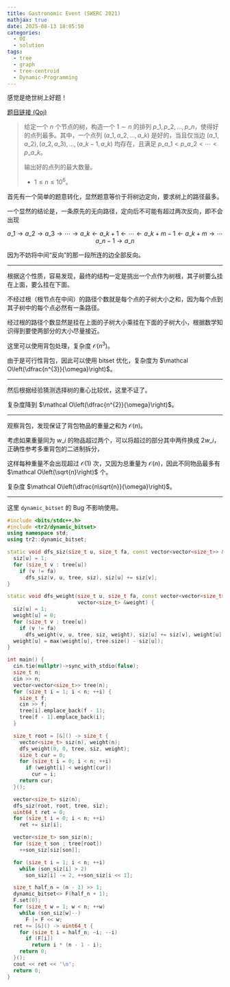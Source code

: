 ```yaml
---
title: Gastronomic Event (SWERC 2021)
mathjax: true
date: 2025-08-13 18:05:50
categories:
  - OI
  - solution
tags:
  - tree
  - graph
  - tree-centroid
  - Dynamic-Programming
---
```


感觉是绝世树上好题！

[题目链接 (Qoj)](https://qoj.ac/contest/918/problem/3869)

> 给定一个 $n$ 个节点的树，构造一个 $1\sim n$ 的排列 $p\_1,p\_2,\ldots,p\_n$，使得好的点列最多。其中，一个点列 $\left(a\_1,a\_2,\ldots,a\_k\right)$ 是好的，当且仅当边 $\left(a\_1,a\_2\right),\left(a\_2,a\_3\right),\ldots,\left(a\_{k-1},a\_{k}\right)$ 均存在，且满足 $p\_{a\_{1}}\lt p\_{a\_{2}}\lt\cdots\lt p\_{a\_{k}}$。
>
> 输出好的点列的最大数量。
>
> + $1\leqslant n\leqslant 10^{6}$。

<!-- more -->

首先有一个简单的题意转化，显然题意等价于将树边定向，要求树上的路径最多。

一个显然的结论是，一条原先的无向路径，定向后不可能有超过两次反向，即不会出现

$$
a\_{1}\to a\_{2}\to a\_{3}\to\cdots\to a\_{k}\gets a\_{k+1}\gets \cdots \gets a\_{k+m-1}\gets a\_{k+m}\to\cdots a\_{n-1}\to a\_{n}
$$

因为不妨将中间“反向”的那一段所连的边全部反向。

---

根据这个性质，容易发现，最终的结构一定是挑出一个点作为树根，其子树要么挂在上面，要么挂在下面。

不经过根（根节点在中间）的路径个数就是每个点的子树大小之和，因为每个点到其子树中的每个点必然有一条路径。

经过根的路径个数显然是挂在上面的子树大小乘挂在下面的子树大小，根据数学知识得到要使两部分的大小尽量接近。

这里可以使用背包处理，复杂度 $\mathcal O\left(n^{3}\right)$。

由于是可行性背包，因此可以使用 bitset 优化，复杂度为 $\mathcal O\left(\dfrac{n^{3}}{\omega}\right)$。

---

然后根据经验猜测选择树的重心比较优，这里不证了。

复杂度降到 $\mathcal O\left(\dfrac{n^{2}}{\omega}\right)$。

---

观察背包，发现保证了背包物品的重量之和为 $\mathcal O\left(n\right)$。

考虑如果重量同为 $w\_{i}$ 的物品超过两个，可以将超过的部分其中两件换成 $2w\_{i}$，正确性参考多重背包的二进制拆分，

这样每种重量不会出现超过 $\mathcal O\left(1\right)$ 次，又因为总重量为 $\mathcal O\left(n\right)$，因此不同物品最多有 $\mathcal O\left(\sqrt{n}\right)$ 个。

复杂度 $\mathcal O\left(\dfrac{n\sqrt{n}}{\omega}\right)$。

---

这里 `dynamic_bitset` 的 Bug 不影响使用。

```cpp
#include <bits/stdc++.h>
#include <tr2/dynamic_bitset>
using namespace std;
using tr2::dynamic_bitset;

static void dfs_siz(size_t u, size_t fa, const vector<vector<size_t>> &tree, vector<size_t> &siz) {
  siz[u] = 1;
  for (size_t v : tree[u])
    if (v != fa)
      dfs_siz(v, u, tree, siz), siz[u] += siz[v];
}

static void dfs_weight(size_t u, size_t fa, const vector<vector<size_t>> &tree, vector<size_t> &siz,
                       vector<size_t> &weight) {
  siz[u] = 1;
  weight[u] = 0;
  for (size_t v : tree[u])
    if (v != fa)
      dfs_weight(v, u, tree, siz, weight), siz[u] += siz[v], weight[u] = max(weight[u], siz[v]);
  weight[u] = max(weight[u], tree.size() - siz[u]);
}

int main() {
  cin.tie(nullptr)->sync_with_stdio(false);
  size_t n;
  cin >> n;
  vector<vector<size_t>> tree(n);
  for (size_t i = 1; i < n; ++i) {
    size_t f;
    cin >> f;
    tree[i].emplace_back(f - 1);
    tree[f - 1].emplace_back(i);
  }

  size_t root = [&]() -> size_t {
    vector<size_t> siz(n), weight(n);
    dfs_weight(0, 0, tree, siz, weight);
    size_t cur = 0;
    for (size_t i = 0; i < n; ++i)
      if (weight[i] < weight[cur])
        cur = i;
    return cur;
  }();

  vector<size_t> siz(n);
  dfs_siz(root, root, tree, siz);
  uint64_t ret = 0;
  for (size_t i = 0; i < n; ++i)
    ret += siz[i];

  vector<size_t> son_siz(n);
  for (size_t son : tree[root])
    ++son_siz[siz[son]];

  for (size_t i = 1; i < n; ++i)
    while (son_siz[i] > 2)
      son_siz[i] -= 2, ++son_siz[i << 1];

  size_t half_n = (n - 1) >> 1;
  dynamic_bitset<> F(half_n + 1);
  F.set(0);
  for (size_t w = 1; w < n; ++w)
    while (son_siz[w]--)
      F |= F << w;
  ret += [&]() -> uint64_t {
    for (size_t i = half_n; ~i; --i)
      if (F[i])
        return i * (n - 1 - i);
    return 0;
  }();
  cout << ret << '\n';
  return 0;
}
```
